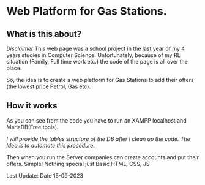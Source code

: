 # Web Platform for Gas Stations.
## What is this about?
*Disclaimer*
This web page was a school project in the last year of my 4 years studies in Computer Science. Unfortunately, because of my RL situation (Family, Full time work  etc.) the code of the page is all over the place. 

So, the idea is to create a web platform for Gas Stations to add their offers (the lowest price Petrol, Gas etc). 

## How it works
As you can see from the code you have to run an XAMPP localhost and MariaDB(Free tools).

*I will provide the tables structure of the DB after I clean up the code. The Idea is to automate this procedure.*

Then when you run the Server companies can create accounts and put their offers. 
Simple! 
Nothing special just Basic HTML, CSS, JS 


Last Update: Date 15-09-2023 